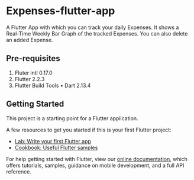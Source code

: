 # **Expenses-flutter-app**

A Flutter App with which you can track your daily Expenses. It shows a Real-Time Weekly Bar Graph of the tracked Expenses. You can also delete an added Expense.


## **Pre-requisites**

1. Fluter intl 0.17.0
2. Flutter 2.2.3 
3. Flutter Build Tools • Dart 2.13.4



## **Getting Started**

This project is a starting point for a Flutter application.

A few resources to get you started if this is your first Flutter project:

- [Lab: Write your first Flutter app](https://flutter.dev/docs/get-started/codelab)
- [Cookbook: Useful Flutter samples](https://flutter.dev/docs/cookbook)

For help getting started with Flutter, view our
[online documentation](https://flutter.dev/docs), which offers tutorials,
samples, guidance on mobile development, and a full API reference.
